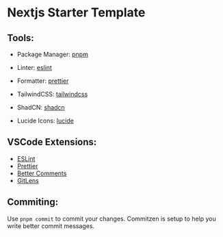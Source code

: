 # Nextjs Starter Template

## Tools:

- Package Manager: [pnpm](https://pnpm.js.org/)
- Linter: [eslint](https://eslint.org/)
- Formatter: [prettier](https://prettier.io/)

- TailwindCSS: [tailwindcss](https://tailwindcss.com/)
- ShadCN: [shadcn](https://shadcn.com/)
- Lucide Icons: [lucide](https://lucide.dev/)

## VSCode Extensions:

- [ESLint](https://marketplace.visualstudio.com/items?itemName=dbaeumer.vscode-eslint)
- [Prettier](https://marketplace.visualstudio.com/items?itemName=esbenp.prettier-vscode)
- [Better Comments](https://marketplace.visualstudio.com/items?itemName=aaron-bond.better-comments)
- [GitLens](https://marketplace.visualstudio.com/items?itemName=eamodio.gitlens)

## Commiting:

Use `pnpm commit` to commit your changes. Commitzen is setup to help you write better commit messages.

